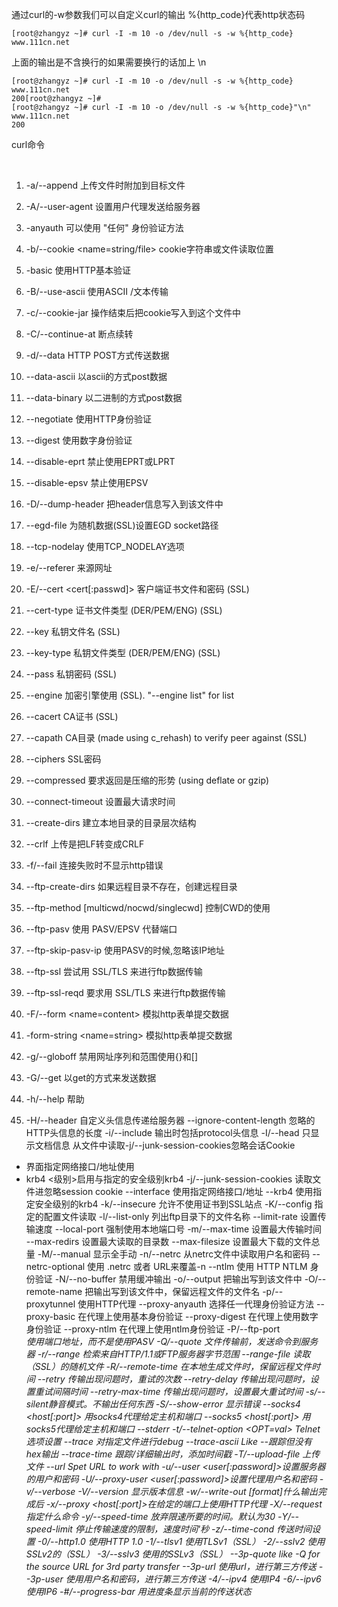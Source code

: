通过curl的-w参数我们可以自定义curl的输出 %{http_code}代表http状态码
```shell
[root@zhangyz ~]# curl -I -m 10 -o /dev/null -s -w %{http_code} www.111cn.net
```

上面的输出是不含换行的如果需要换行的话加上 \n
```shell
[root@zhangyz ~]# curl -I -m 10 -o /dev/null -s -w %{http_code} www.111cn.net
200[root@zhangyz ~]# 
[root@zhangyz ~]# curl -I -m 10 -o /dev/null -s -w %{http_code}"\n"  www.111cn.net
200
```

curl命令

<br>

1) -a/--append 上传文件时附加到目标文件

2) -A/--user-agent <string> 设置用户代理发送给服务器

3) -anyauth 可以使用 "任何" 身份验证方法

4) -b/--cookie <name=string/file> cookie字符串或文件读取位置

5) -basic 使用HTTP基本验证

6) -B/--use-ascii 使用ASCII /文本传输

7) -c/--cookie-jar <file> 操作结束后把cookie写入到这个文件中

8) -C/--continue-at <offset> 断点续转

9) -d/--data <data> HTTP POST方式传送数据

10) --data-ascii <data> 以ascii的方式post数据
11) --data-binary <data> 以二进制的方式post数据
12) --negotiate 使用HTTP身份验证
13) --digest 使用数字身份验证
14) --disable-eprt 禁止使用EPRT或LPRT
15) --disable-epsv 禁止使用EPSV
16) -D/--dump-header <file> 把header信息写入到该文件中
17) --egd-file <file> 为随机数据(SSL)设置EGD socket路径
18) --tcp-nodelay 使用TCP_NODELAY选项
19) -e/--referer 来源网址
20) -E/--cert <cert[:passwd]> 客户端证书文件和密码 (SSL)
21) --cert-type <type> 证书文件类型 (DER/PEM/ENG) (SSL)
22) --key <key> 私钥文件名 (SSL)
23) --key-type <type> 私钥文件类型 (DER/PEM/ENG) (SSL)
24) --pass <pass> 私钥密码 (SSL)
25) --engine <eng> 加密引擎使用 (SSL). "--engine list" for list
26) --cacert <file> CA证书 (SSL)
27) --capath <directory> CA目录 (made using c_rehash) to verify peer against (SSL)
28) --ciphers <list> SSL密码
29) --compressed 要求返回是压缩的形势 (using deflate or gzip)
30) --connect-timeout <seconds> 设置最大请求时间
31) --create-dirs 建立本地目录的目录层次结构
32) --crlf 上传是把LF转变成CRLF
33) -f/--fail 连接失败时不显示http错误
34) --ftp-create-dirs 如果远程目录不存在，创建远程目录
35) --ftp-method [multicwd/nocwd/singlecwd] 控制CWD的使用
36) --ftp-pasv 使用 PASV/EPSV 代替端口
37) --ftp-skip-pasv-ip 使用PASV的时候,忽略该IP地址
38) --ftp-ssl 尝试用 SSL/TLS 来进行ftp数据传输
39) --ftp-ssl-reqd 要求用 SSL/TLS 来进行ftp数据传输
40) -F/--form <name=content> 模拟http表单提交数据
41) -form-string <name=string> 模拟http表单提交数据
42) -g/--globoff 禁用网址序列和范围使用{}和[]
43) -G/--get 以get的方式来发送数据
44) -h/--help 帮助
45) -H/--header <line>自定义头信息传递给服务器
--ignore-content-length 忽略的HTTP头信息的长度
-i/--include 输出时包括protocol头信息
-I/--head 只显示文档信息
从文件中读取-j/--junk-session-cookies忽略会话Cookie
- 界面<interface>指定网络接口/地址使用
- krb4 <级别>启用与指定的安全级别krb4
-j/--junk-session-cookies 读取文件进忽略session cookie
--interface <interface> 使用指定网络接口/地址
--krb4 <level> 使用指定安全级别的krb4
-k/--insecure 允许不使用证书到SSL站点
-K/--config 指定的配置文件读取
-l/--list-only 列出ftp目录下的文件名称
--limit-rate <rate> 设置传输速度
--local-port<NUM> 强制使用本地端口号
-m/--max-time <seconds> 设置最大传输时间
--max-redirs <num> 设置最大读取的目录数
--max-filesize <bytes> 设置最大下载的文件总量
-M/--manual 显示全手动
-n/--netrc 从netrc文件中读取用户名和密码
--netrc-optional 使用 .netrc 或者 URL来覆盖-n
--ntlm 使用 HTTP NTLM 身份验证
-N/--no-buffer 禁用缓冲输出
-o/--output 把输出写到该文件中
-O/--remote-name 把输出写到该文件中，保留远程文件的文件名
-p/--proxytunnel 使用HTTP代理
--proxy-anyauth 选择任一代理身份验证方法
--proxy-basic 在代理上使用基本身份验证
--proxy-digest 在代理上使用数字身份验证
--proxy-ntlm 在代理上使用ntlm身份验证
-P/--ftp-port <address> 使用端口地址，而不是使用PASV
-Q/--quote <cmd>文件传输前，发送命令到服务器
-r/--range <range>检索来自HTTP/1.1或FTP服务器字节范围
--range-file 读取（SSL）的随机文件
-R/--remote-time 在本地生成文件时，保留远程文件时间
--retry <num> 传输出现问题时，重试的次数
--retry-delay <seconds> 传输出现问题时，设置重试间隔时间
--retry-max-time <seconds> 传输出现问题时，设置最大重试时间
-s/--silent静音模式。不输出任何东西
-S/--show-error 显示错误
--socks4 <host[:port]> 用socks4代理给定主机和端口
--socks5 <host[:port]> 用socks5代理给定主机和端口
--stderr <file>
-t/--telnet-option <OPT=val> Telnet选项设置
--trace <file> 对指定文件进行debug
--trace-ascii <file> Like --跟踪但没有hex输出
--trace-time 跟踪/详细输出时，添加时间戳
-T/--upload-file <file> 上传文件
--url <URL> Spet URL to work with
-u/--user <user[:password]>设置服务器的用户和密码
-U/--proxy-user <user[:password]>设置代理用户名和密码
-v/--verbose
-V/--version 显示版本信息
-w/--write-out [format]什么输出完成后
-x/--proxy <host[:port]>在给定的端口上使用HTTP代理
-X/--request <command>指定什么命令
-y/--speed-time 放弃限速所要的时间。默认为30
-Y/--speed-limit 停止传输速度的限制，速度时间'秒
-z/--time-cond 传送时间设置
-0/--http1.0 使用HTTP 1.0
-1/--tlsv1 使用TLSv1（SSL）
-2/--sslv2 使用SSLv2的（SSL）
-3/--sslv3 使用的SSLv3（SSL）
--3p-quote like -Q for the source URL for 3rd party transfer
--3p-url 使用url，进行第三方传送
--3p-user 使用用户名和密码，进行第三方传送
-4/--ipv4 使用IP4
-6/--ipv6 使用IP6
-#/--progress-bar 用进度条显示当前的传送状态
